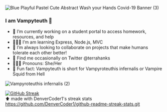 ![Blue Playful Pastel Cute Abstract Wash your Hands Covid-19 Banner (3)](https://user-images.githubusercontent.com/94151404/181410051-3524d2b6-5876-49f3-8512-feed07248743.gif)

### I am Vampyteuth 👋

 - 🥽 I’m currently working on a student portal to access homework, resources, and help
 - 👩🏻‍💻 I’m am learning Express, Node.js, MVC
 - 👯 I’m always looking to collaborate on projects that make humans tolerate each other better!
 - 🐣 Find me occasionally on Twitter @terrahanks
 - 🙋🏻‍♀️ Pronouns: She/Her
 - 🐙 Fun fact: Vampyteuth is short for Vampyroteuthis infernalis or Vampire Squid from Hell 

![Vampyroteuthis infernalis (2)](https://user-images.githubusercontent.com/94151404/181654436-d9cb000b-9c03-46aa-b46d-1eb04705b027.gif)

[![GitHub Streak](https://github-readme-streak-stats.herokuapp.com?user=vampyteuth&theme=github-green-purple&background=79CCDD&ring=D498B2&sideNums=FFF059&fire=FFF059&sideLabels=D6DD9F&currStreakLabel=8E8BDD&border=DDD4D4&currStreakNum=8E8BDD)](https://git.io/streak-stats) <br>
⬆️ made with DenverCoder1's streak stats https://github.com/DenverCoder1/github-readme-streak-stats.git
